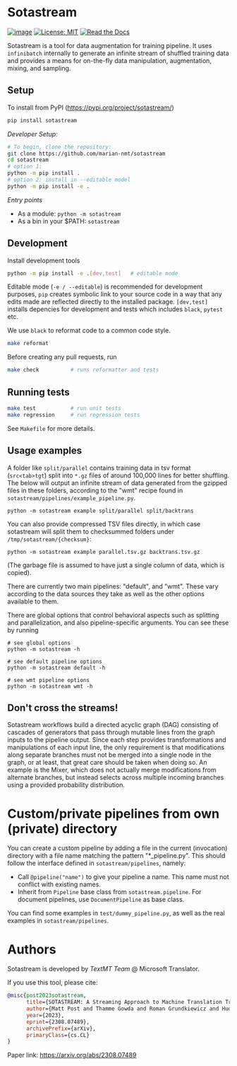 # Sotastream 
[![image](http://img.shields.io/pypi/v/sotastream.svg)](https://pypi.python.org/pypi/sotastream/)
[![License: MIT](https://img.shields.io/badge/License-MIT-blue.svg)](./LICENSE)
[![Read the Docs](https://img.shields.io/readthedocs/sotastream.svg)](https://sotastream.readthedocs.io/)


Sotastream is a tool for data augmentation for training
pipeline. It uses `infinibatch` internally to generate an infinite
stream of shuffled training data and provides a means for on-the-fly
data manipulation, augmentation, mixing, and sampling.


## Setup

To install from PyPI (https://pypi.org/project/sotastream/)
```bash
pip install sotastream
```

*Developer Setup:*

```bash
# To begin, clone the repository:
git clone https://github.com/marian-nmt/sotastream
cd sotastream
# option 1: 
python -m pip install .
# option 2: install in --editable model
python -m pip install -e .
```

*Entry points*
* As a module:  `python -m sotastream`
* As a bin in your $PATH: `sotastream`

## Development

Install development tools
```bash
python -m pip install -e .[dev,test]   # editable mode
```
Editable mode (`-e / --editable`) is recommended for development purposes, `pip` creates symbolic link to your source code in a way that any edits made are reflected directly to the installed package. `[dev,test]` installs depencies for development and tests which includes `black`, `pytest` etc.

We use `black` to reformat code to a common code style.
```bash
make reformat
```

Before creating any pull requests, run
```bash
make check          # runs reformatter and tests
```

## Running tests

```bash
make test           # run unit tests
make regression     # run regression tests
```

 See `Makefile` for more details.


## Usage examples

A folder like `split/parallel` contains training data in tsv format (`src<tab>tgt`) split into 
`*.gz` files of around 100,000 lines for better shuffling. The below will output an infinite
stream of data generated from the gzipped files in these folders, according to the "wmt" recipe 
found in `sotastream/pipelines/example_pipeline.py`.

```
python -m sotastream example split/parallel split/backtrans
```
You can also provide compressed TSV files directly, in which case sotastream will split them
to checksummed folders under `/tmp/sotastream/{checksum}`:

```
python -m sotastream example parallel.tsv.gz backtrans.tsv.gz
```

(The garbage file is assumed to have just a single column of data, which is copied).

There are currently two main pipelines: "default", and "wmt". These vary according to
the data sources they take as well as the other options available to them.

There are global options that control behavioral aspects such as splitting and parallelization,
and also pipeline-specific arguments. You can see these by running

```
# see global options
python -m sotastream -h

# see default pipeline options
python -m sotastream default -h

# see wmt pipeline options
python -m sotastream wmt -h
```

## Don't cross the streams!

Sotastream workflows build a directed acyclic graph (DAG)
consisting of cascades of generators that pass through mutable lines
from the graph inputs to the pipeline output. Since each step provides
transformations and manipulations of each input line, the only
requirement is that modifications along separate branches must not be
merged into a single node in the graph, or at least, that great care 
should be taken when doing so. An example is the Mixer, which 
does not actually merge modifications from alternate branches, but instead
selects across multiple incoming branches using a provided probability
distribution.

# Custom/private pipelines from own (private) directory

You can create a custom pipeline by adding a file in the current (invocation)
directory with a file name matching the pattern "*_pipeline.py". This should
follow the interface defined in `sotastream/pipelines`, namely:

* Call `@pipeline("name")` to give your pipeline a name. This name must not conflict with existing names.
* Inherit from `Pipeline` base class from `sotastream.pipeline`. For document pipelines, use `DocumentPipeline` as base class.

You can find some examples in `test/dummy_pipeline.py`, as well as the real examples in `sotastream/pipelines`.

# Authors

Sotastream is developed by _TextMT Team_ @ Microsoft Translator.

If you use this tool, please cite: 
```bibtex
@misc{post2023sotastream,
      title={SOTASTREAM: A Streaming Approach to Machine Translation Training}, 
      author={Matt Post and Thamme Gowda and Roman Grundkiewicz and Huda Khayrallah and Rohit Jain and Marcin Junczys-Dowmunt},
      year={2023},
      eprint={2308.07489},
      archivePrefix={arXiv},
      primaryClass={cs.CL}
}
```
Paper link: https://arxiv.org/abs/2308.07489 
